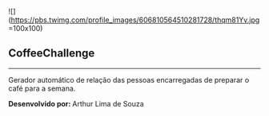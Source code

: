 ![](https://pbs.twimg.com/profile_images/606810564510281728/thqm81Yv.jpg =100x100)
<h2>CoffeeChallenge</h2>
<hr>
<p>Gerador automático de relação das pessoas encarregadas de preparar o café para a semana.</p>
<strong>Desenvolvido por: </strong> Arthur Lima de Souza
